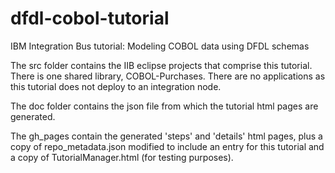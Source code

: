 # dfdl-cobol-tutorial
IBM Integration Bus tutorial: Modeling COBOL data using DFDL schemas

The src folder contains the IIB eclipse projects that comprise this tutorial. There is one shared library, COBOL-Purchases. There are no applications as this tutorial does not deploy to an integration node.

The doc folder contains the json file from which the tutorial html pages are generated.

The gh_pages contain the generated 'steps' and 'details' html pages, plus a copy of repo_metadata.json modified to include an entry for this tutorial and a copy of TutorialManager.html (for testing purposes). 
